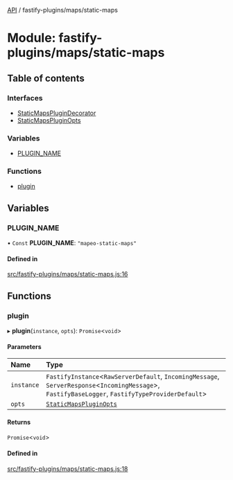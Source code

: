 [API](../README.md) / fastify-plugins/maps/static-maps

# Module: fastify-plugins/maps/static-maps

## Table of contents

### Interfaces

- [StaticMapsPluginDecorator](../interfaces/fastify_plugins_maps_static_maps.StaticMapsPluginDecorator.md)
- [StaticMapsPluginOpts](../interfaces/fastify_plugins_maps_static_maps.StaticMapsPluginOpts.md)

### Variables

- [PLUGIN\_NAME](fastify_plugins_maps_static_maps.md#plugin_name)

### Functions

- [plugin](fastify_plugins_maps_static_maps.md#plugin)

## Variables

### PLUGIN\_NAME

• `Const` **PLUGIN\_NAME**: ``"mapeo-static-maps"``

#### Defined in

[src/fastify-plugins/maps/static-maps.js:16](https://github.com/digidem/mapeo-core-next/blob/53dc843a45bb963f7a880f5f7973107d5b1fb99c/src/fastify-plugins/maps/static-maps.js#L16)

## Functions

### plugin

▸ **plugin**(`instance`, `opts`): `Promise`\<`void`\>

#### Parameters

| Name | Type |
| :------ | :------ |
| `instance` | `FastifyInstance`\<`RawServerDefault`, `IncomingMessage`, `ServerResponse`\<`IncomingMessage`\>, `FastifyBaseLogger`, `FastifyTypeProviderDefault`\> |
| `opts` | [`StaticMapsPluginOpts`](../interfaces/fastify_plugins_maps_static_maps.StaticMapsPluginOpts.md) |

#### Returns

`Promise`\<`void`\>

#### Defined in

[src/fastify-plugins/maps/static-maps.js:18](https://github.com/digidem/mapeo-core-next/blob/53dc843a45bb963f7a880f5f7973107d5b1fb99c/src/fastify-plugins/maps/static-maps.js#L18)
